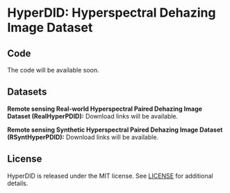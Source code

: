 # HyperDID: Hyperspectral Dehazing Image Dataset

## Code
The code will be available soon.

## Datasets 

**Remote sensing Real-world Hyperspectral Paired Dehazing Image Dataset (RealHyperPDID):** Download links will be available.

**Remote sensing Synthetic Hyperspectral Paired Dehazing Image Dataset (RSyntHyperPDID):** Download links will be available.

## License
HyperDID is released under the MIT license. See [LICENSE](LICENSE) for additional details.
